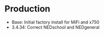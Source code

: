# Production
- Base: Initial factory install for MiFi and x750
- 3.4.34: Correct NEDschool and NEDgeneral
